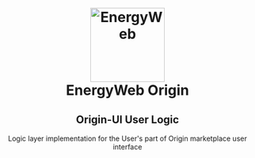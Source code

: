 <h1 align="center">
  <br>
  <a href="https://www.energyweb.org/">
    <img src="https://www.energyweb.org/wp-content/uploads/2019/04/logo-brand.png" alt="EnergyWeb" width="150" />
  </a>
  <br>
  EnergyWeb Origin
  <br>
    <h2 align="center">Origin-UI User Logic</h2>
    <p align="center">
      Logic layer implementation for the User's part of Origin marketplace user interface
    </p>
  <br>
</h1>
